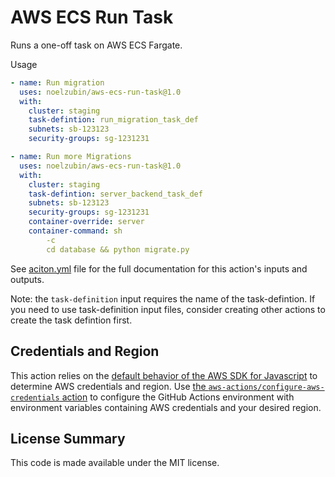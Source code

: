 # AWS ECS Run Task

Runs a one-off task on AWS ECS Fargate.

Usage
``` yaml
- name: Run migration
  uses: noelzubin/aws-ecs-run-task@1.0
  with:
    cluster: staging
    task-defintion: run_migration_task_def
    subnets: sb-123123
    security-groups: sg-1231231

- name: Run more Migrations
  uses: noelzubin/aws-ecs-run-task@1.0
  with:
    cluster: staging
    task-defintion: server_backend_task_def
    subnets: sb-123123
    security-groups: sg-1231231
    container-override: server
    container-command: sh
        -c
        cd database && python migrate.py
```

See [aciton.yml](action.yml) file for the full documentation for this action's inputs and outputs.

Note: the `task-definition` input requires the name of the task-defintion. If you need to use task-definition input files, consider creating other actions to create the task defintion first.  

## Credentials and Region

This action relies on the [default behavior of the AWS SDK for Javascript](https://docs.aws.amazon.com/sdk-for-javascript/v2/developer-guide/setting-credentials-node.html) to determine AWS credentials and region.
Use [the `aws-actions/configure-aws-credentials` action](https://github.com/aws-actions/configure-aws-credentials) to configure the GitHub Actions environment with environment variables containing AWS credentials and your desired region.

## License Summary

This code is made available under the MIT license.